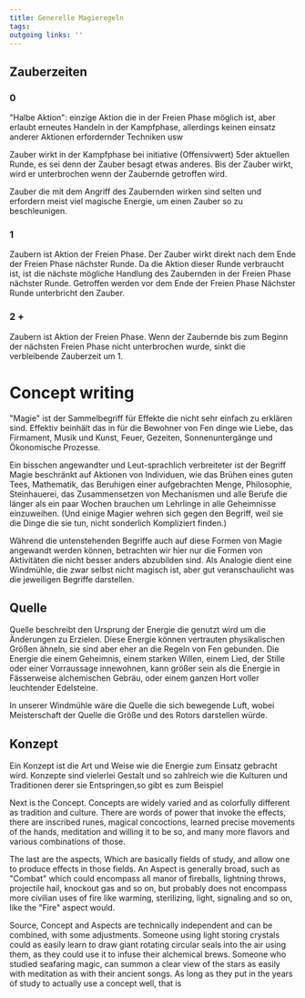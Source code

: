 ```yaml
---
title: Generelle Magieregeln  
tags:   
outgoing links: ''  
---
```

## Zauberzeiten

### 0

"Halbe Aktion": einzige Aktion die in der Freien Phase möglich ist, aber erlaubt erneutes Handeln in der Kampfphase, allerdings keinen einsatz anderer Aktionen erfordernder Techniken usw  

Zauber wirkt in der Kampfphase bei initiative (Offensivwert) 5der aktuellen Runde, es sei denn der Zauber besagt etwas anderes. Bis der Zauber wirkt, wird er unterbrochen wenn der Zaubernde getroffen wird.

Zauber die mit dem Angriff des Zaubernden wirken sind selten und erfordern meist viel magische Energie, um einen Zauber so zu beschleunigen.

### 1

Zaubern ist Aktion der Freien Phase. Der Zauber wirkt direkt nach dem Ende der Freien Phase nächster Runde. Da die Aktion dieser Runde verbraucht ist, ist die nächste mögliche Handlung des Zaubernden in der Freien Phase nächster Runde. Getroffen werden vor dem Ende der Freien Phase Nächster Runde unterbricht den Zauber.

### 2 +

Zaubern ist Aktion der Freien Phase. Wenn der Zaubernde bis zum Beginn der nächsten Freien Phase nicht unterbrochen wurde, sinkt die verbleibende Zauberzeit um 1.


# Concept writing

"Magie" ist der Sammelbegriff für Effekte die nicht sehr einfach zu erklären sind. Effektiv beinhält das in für die Bewohner von Fen dinge wie Liebe, das Firmament, Musik und Kunst, Feuer, Gezeiten, Sonnenuntergänge und Ökonomische Prozesse.

Ein bisschen angewandter und Leut-sprachlich verbreiteter ist der Begriff Magie beschränkt auf Aktionen von Individuen, wie das Brühen eines guten Tees, Mathematik, das Beruhigen einer aufgebrachten Menge, Philosophie, Steinhauerei, das Zusammensetzen von Mechanismen und alle Berufe die länger als ein paar Wochen brauchen um Lehrlinge in alle Geheimnisse einzuweihen. (Und einige Magier wehren sich gegen den Begriff, weil sie die Dinge die sie tun, nicht sonderlich Kompliziert finden.)

Während die untenstehenden Begriffe auch auf diese Formen von Magie angewandt werden können, betrachten wir hier nur die Formen von Aktivitäten die nicht besser anders abzubilden sind.
Als Analogie dient eine Windmühle, die zwar selbst nicht magisch ist, aber gut veranschaulicht was die jeweiligen Begriffe darstellen.

## Quelle
Quelle beschreibt den Ursprung der Energie die genutzt wird um die Änderungen zu Erzielen. Diese Energie können vertrauten physikalischen Größen ähneln, sie sind aber eher an die Regeln von Fen gebunden. Die Energie die einem Geheimnis, einem starken Willen, einem Lied, der Stille oder einer Vorraussage innewohnen, kann größer sein als die Energie in Fässerweise alchemischen Gebräu, oder einem ganzen Hort voller leuchtender Edelsteine.

In unserer Windmühle wäre die Quelle die sich bewegende Luft, wobei Meisterschaft der Quelle die Größe und des Rotors darstellen würde.

## Konzept
Ein Konzept ist die Art und Weise wie die Energie zum Einsatz gebracht wird.
Konzepte sind vielerlei Gestalt und so zahlreich wie die Kulturen und Traditionen derer sie Entspringen,so gibt es zum Beispiel 

Next is the Concept. Concepts are widely varied and as colorfully different as tradition and culture. There are words of power that invoke the effects, there are inscribed runes, magical concoctions, learned precise movements of the hands, meditation and willing it to be so, and many more flavors and various combinations of those.

The last are the aspects, Which are basically fields of study, and allow one to produce effects in those fields. An Aspect is generally broad, such as "Combat" which could encompass all manor of fireballs, lightning throws, projectile hail, knockout gas and so on, but probably does not encompass more civilian uses of fire like warming, sterilizing, light, signaling and so on, like the "Fire" aspect would. 

Source, Concept and Aspects are technically independent and can be combined, with some adjustments. Someone using light storing crystals could as easily learn to draw giant rotating circular seals into the air using them, as they could use it to infuse their alchemical brews. Someone who studied seafaring magic, can summon a clear view of the stars as easily with meditation as with their ancient songs. As long as they put in the years of study to actually use a concept well, that is